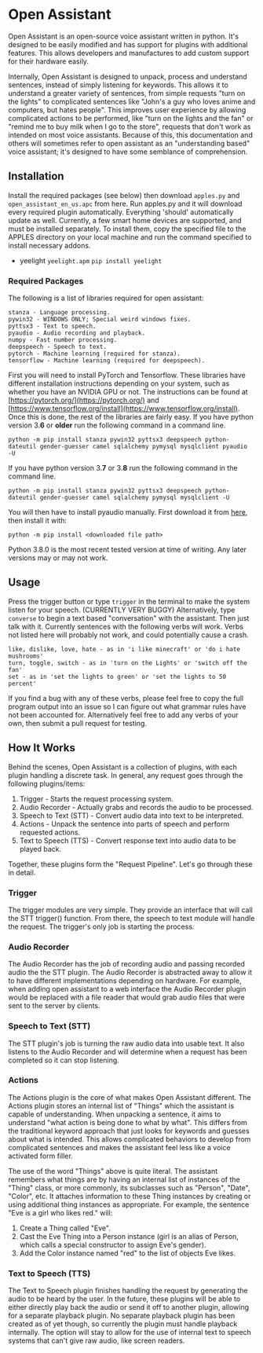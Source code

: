 # Open Assistant
Open Assistant is an open-source voice assistant written in python. It's designed to be easily modified and has support for plugins with additional features. This allows developers and manufactures to add custom support for their hardware easily.

Internally, Open Assistant is designed to unpack, process and understand sentences, instead of simply listening for keywords. This allows it to understand a greater variety of sentences, from simple requests "turn on the lights" to complicated sentences like "John's a guy who loves anime and computers, but hates people". This improves user experience by allowing complicated actions to be performed, like "turn on the lights and the fan" or "remind me to buy milk when I go to the store", requests that don't work as intended on most voice assistants. Because of this, this documentation and others will sometimes refer to open assistant as an "understanding based" voice assistant; it's designed to have some semblance of comprehension.

## Installation
Install the required packages (see below) then download `apples.py` and `open_assistant_en_us.apc` from here. Run apples.py and it will download every required plugin automatically. Everything 'should' automatically update as well. Currently, a few smart home devices are supported, and must be installed separately. To install them, copy the specified file to the APPLES directory on your local machine and run the command specified to install necessary addons.
* yeelight `yeelight.apm` `pip install yeelight`


### Required Packages
The following is a list of libraries required for open assistant:
```
stanza - Language processing.
pywin32 - WINDOWS ONLY; Special weird windows fixes.
pyttsx3 - Text to speech.
pyaudio - Audio recording and playback.
numpy - Fast number processing.
deepspeech - Speech to text.
pytorch - Machine learning (required for stanza).
tensorflow - Machine learning (required for deepspeech).
```
First you will need to install PyTorch and Tensorflow. These libraries have different installation instructions depending on your system, such as whether you have an NVIDIA GPU or not. The instructions can be found at [https://pytorch.org/](https://pytorch.org/) and [https://www.tensorflow.org/install](https://www.tensorflow.org/install). Once this is done, the rest of the libraries are fairly easy.
If you have python version 3.__6__ or __older__ run the following command in a command line.
```
python -m pip install stanza pywin32 pyttsx3 deepspeech python-dateutil gender-guesser camel sqlalchemy pymysql mysqlclient pyaudio  -U
```
If you have python version 3.__7__ or 3.__8__ run the following command in the command line.
```
python -m pip install stanza pywin32 pyttsx3 deepspeech python-dateutil gender-guesser camel sqlalchemy pymysql mysqlclient -U
```
You will then have to install pyaudio manually. First download it from [here](https://www.lfd.uci.edu/~gohlke/pythonlibs/#pyaudio), then install it with:
```
python -m pip install <downloaded file path>
```
Python 3.8.0 is the most recent tested version at time of writing. Any later versions may or may not work.

## Usage
Press the trigger button or type `trigger` in the terminal to make the system listen for your speech. (CURRENTLY VERY BUGGY)
Alternatively, type `converse` to begin a text based "conversation" with the assistant.
Then just talk with it. Currently sentences with the following verbs will work. Verbs not listed here will probably not work, and could potentially cause a crash.
```
like, dislike, love, hate - as in 'i like minecraft' or 'do i hate mushrooms'
turn, toggle, switch - as in 'turn on the Lights' or 'switch off the fan'
set - as in 'set the lights to green' or 'set the lights to 50 percent'
```
If you find a bug with any of these verbs, please feel free to copy the full program output into an issue so I can figure out what grammar rules have not been accounted for. Alternatively feel free to add any verbs of your own, then submit a pull request for testing.

## How It Works
Behind the scenes, Open Assistant is a collection of plugins, with each plugin handling a discrete task. In general, any request goes through the following plugins/items:
1. Trigger - Starts the request processing system.
2. Audio Recorder - Actually grabs and records the audio to be processed.
3. Speech to Text (STT) - Convert audio data into text to be interpreted.
4. Actions - Unpack the sentence into parts of speech and perform requested actions.
5. Text to Speech (TTS) - Convert response text into audio data to be played back.

Together, these plugins form the "Request Pipeline".
Let's go through these in detail.

### Trigger
The trigger modules are very simple. They provide an interface that will call the STT trigger() function. From there, the speech to text module will handle the request. The trigger's only job is starting the process.

### Audio Recorder
The Audio Recorder has the job of recording audio and passing recorded audio the the STT plugin. The Audio Recorder is abstracted away to allow it to have different implementations depending on hardware. For example, when adding open assistant to a web interface the Audio Recorder plugin would be replaced with a file reader that would grab audio files that were sent to the server by clients.

### Speech to Text (STT)
The STT plugin's job is turning the raw audio data into usable text. It also listens to the Audio Recorder and will determine when a request has been completed so it can stop listening.

### Actions
The Actions plugin is the core of what makes Open Assistant different. The Actions plugin stores an internal list of "Things" which the assistant is capable of understanding. When unpacking a sentence, it aims to understand "what action is being done to what by what". This differs from the traditional keyword approach that just looks for keywords and guesses about what is intended. This allows complicated behaviors to develop from complicated sentences and makes the assistant feel less like a voice activated form filler.

The use of the word "Things" above is quite literal. The assistant remembers what things are by having an internal list of instances of the "Thing" class, or more commonly, its subclasses such as "Person", "Date", "Color", etc. It attaches information to these Thing instances by creating or using additional thing instances as appropriate. For example, the sentence "Eve is a girl who likes red." will:
1. Create a Thing called "Eve".
2. Cast the Eve Thing into a Person instance (girl is an alias of Person, which calls a special constructor to assign Eve's gender).
3. Add the Color instance named "red" to the list of objects Eve likes.

### Text to Speech (TTS)
The Text to Speech plugin finishes handling the request by generating the audio to be heard by the user. In the future, these plugins will be able to either directly play back the audio or send it off to another plugin, allowing for a separate playback plugin. No separate playback plugin has been created as of yet though, so currently the plugin must handle playback internally. The option will stay to allow for the use of internal text to speech systems that can't give raw audio, like screen readers.
